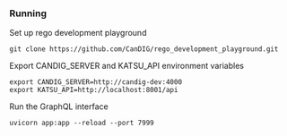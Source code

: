 ### Running

Set up rego development playground
```
git clone https://github.com/CanDIG/rego_development_playground.git
```

Export CANDIG_SERVER and KATSU_API environment variables
```
export CANDIG_SERVER=http://candig-dev:4000
export KATSU_API=http://localhost:8001/api
```

Run the GraphQL interface
``` 
uvicorn app:app --reload --port 7999
```